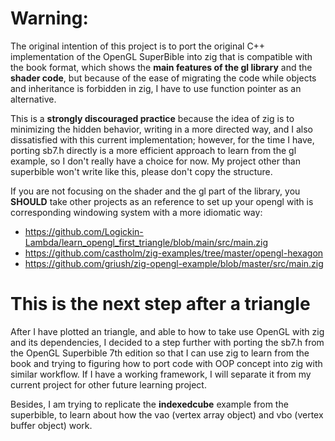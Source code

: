 # Warning:
The original intention of this project is to port the original C++ implementation of the OpenGL SuperBible into zig that is compatible with the book format, which shows the **main features of the gl library** and the **shader code**, but because of the ease of migrating the code while objects and inheritance is forbidden in zig, I have to use function pointer as an alternative.

This is a **strongly discouraged practice** because the idea of zig is to minimizing the hidden behavior, writing in a more directed way, and I also dissatisfied with this current implementation; however, for the time I have, porting sb7.h directly is a more efficient approach to learn from the gl example, so I don't really have a choice for now. My project other than superbible won't write like this, please don't copy the structure.

If you are not focusing on the shader and the gl part of the library, you **SHOULD** take other projects as an reference to set up your opengl with is corresponding windowing system with a more idiomatic way:

- https://github.com/Logickin-Lambda/learn_opengl_first_triangle/blob/main/src/main.zig
- https://github.com/castholm/zig-examples/tree/master/opengl-hexagon
- https://github.com/griush/zig-opengl-example/blob/master/src/main.zig

# This is the next step after a triangle

After I have plotted an triangle, and able to how to take use OpenGL with zig and its dependencies, I decided to a step further with porting the sb7.h from the OpenGL Superbible 7th edition so that I can use zig to learn from the book and trying to figuring how to port code with OOP concept into zig with similar workflow. If I have a working framework, I will separate it from my current project for other future learning project.

Besides, I am trying to replicate the **indexedcube** example from the superbible, to learn about how the vao (vertex array object) and vbo (vertex buffer object) work.